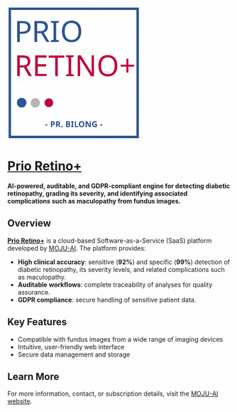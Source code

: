 [<img src="www/logo_prio_retino_plus.png" width="300"/>](https://health.moju-apps.fr/prio_retino/)

# [Prio Retino+](https://health.moju-apps.fr/prio_retino/)

**AI-powered, auditable, and GDPR-compliant engine for detecting diabetic retinopathy, grading its severity, and identifying associated complications such as maculopathy from fundus images.**

## Overview

[**Prio Retino+**](https://health.moju-apps.fr/prio_retino/) is a cloud-based Software-as-a-Service (SaaS) platform developed by [MOJU-AI](https://moju-apps.fr/). The platform provides:  

- **High clinical accuracy**: sensitive (**92%**) and specific (**99%**) detection of diabetic retinopathy, its severity levels, and related complications such as maculopathy.  
- **Auditable workflows**: complete traceability of analyses for quality assurance.  
- **GDPR compliance**: secure handling of sensitive patient data.  

## Key Features

- Compatible with fundus images from a wide range of imaging devices  
- Intuitive, user-friendly web interface  
- Secure data management and storage  

## Learn More

For more information, contact, or subscription details, visit the [MOJU-AI website](https://moju-apps.fr/).
